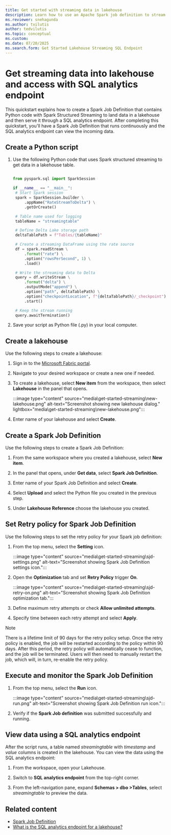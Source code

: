```yaml
---
title: Get started with streaming data in lakehouse
description: Learn how to use an Apache Spark job definition to stream data into your lakehouse and then serve it through a SQL analytics endpoint.
ms.reviewer: snehagunda
ms.author: tvilutis
author: tedvilutis
ms.topic: conceptual
ms.custom:
ms.date: 07/20/2025
ms.search.form: Get Started Lakehouse Streaming SQL Endpoint
---
```


# Get streaming data into lakehouse and access with SQL analytics endpoint

This quickstart explains how to create a Spark Job Definition that contains Python code with Spark Structured Streaming to land data in a lakehouse and then serve it through a SQL analytics endpoint. After completing this quickstart, you'll have a Spark Job Definition that runs continuously and the SQL analytics endpoint can view the incoming data.

## Create a Python script

1. Use the following Python code that uses Spark structured streaming to get data in a lakehouse table.

   ```python

   from pyspark.sql import SparkSession

   if __name__ == "__main__":
    # Start Spark session
    spark = SparkSession.builder \
        .appName("RateStreamToDelta") \
        .getOrCreate()

    # Table name used for logging
    tableName = "streamingtable"

    # Define Delta Lake storage path
    deltaTablePath = f"Tables/{tableName}"

    # Create a streaming DataFrame using the rate source
    df = spark.readStream \
        .format("rate") \
        .option("rowsPerSecond", 1) \
        .load()

    # Write the streaming data to Delta
    query = df.writeStream \
        .format("delta") \
        .outputMode("append") \
        .option("path", deltaTablePath) \
        .option("checkpointLocation", f"{deltaTablePath}/_checkpoint") \
        .start()

    # Keep the stream running
    query.awaitTermination()
   ```

1. Save your script as Python file (.py) in your local computer.

## Create a lakehouse

Use the following steps to create a lakehouse:

1. Sign in to the [Microsoft Fabric portal](https://app.fabric.microsoft.com).

1. Navigate to your desired workspace or create a new one if needed.

1. To create a lakehouse, select **New item** from the workspace, then select **Lakehouse** in the panel that opens.

   :::image type="content" source="media\get-started-streaming\new-lakehouse.png" alt-text="Screenshot showing new lakehouse dialog." lightbox="media\get-started-streaming\new-lakehouse.png":::

1. Enter name of your lakehouse and select **Create**.

## Create a Spark Job Definition

Use the following steps to create a Spark Job Definition:

1. From the same workspace where you created a lakehouse, select **New item**.

1. In the panel that opens, under **Get data**, select **Spark Job Definition**.

1. Enter name of your Spark Job Definition and select **Create**.

1. Select **Upload** and select the Python file you created in the previous step.

1. Under **Lakehouse Reference** choose the lakehouse you created.

## Set Retry policy for Spark Job Definition

Use the following steps to set the retry policy for your Spark job definition:

1. From the top menu, select the **Setting** icon.

   :::image type="content" source="media\get-started-streaming\sjd-settings.png" alt-text="Screenshot showing Spark Job Definition settings icon.":::

1. Open the **Optimization** tab and set **Retry Policy** trigger **On**.

   :::image type="content" source="media\get-started-streaming\sjd-retry-on.png" alt-text="Screenshot showing Spark Job Definition optimization tab.":::

1. Define maximum retry attempts or check **Allow unlimited attempts**.

1. Specify time between each retry attempt and select **Apply**.

> [!NOTE]
> There is a lifetime limit of 90 days for the retry policy setup. Once the retry policy is enabled, the job will be restarted according to the policy within 90 days. After this period, the retry policy will automatically cease to function, and the job will be terminated. Users will then need to manually restart the job, which will, in turn, re-enable the retry policy.

## Execute and monitor the Spark Job Definition

1. From the top menu, select the **Run** icon.

   :::image type="content" source="media\get-started-streaming\sjd-run.png" alt-text="Screenshot showing Spark Job Definition run icon.":::

1. Verify if the **Spark Job definition** was submitted successfully and running.

## View data using a SQL analytics endpoint

After the script runs, a table named *streamingtable* with *timestamp* and *value* columns is created in the lakehouse. You can view the data using the SQL analytics endpoint:

1. From the workspace, open your Lakehouse.

1. Switch to **SQL analytics endpoint** from the top-right corner.

1. From the left-navigation pane, expand **Schemas > dbo >Tables**, select *streamingtable* to preview the data.

## Related content

- [Spark Job Definition](spark-job-definition.md)
- [What is the SQL analytics endpoint for a lakehouse?](lakehouse-sql-analytics-endpoint.md)
